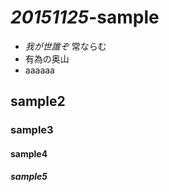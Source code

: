 # *20151125*-sample

- *我が世誰ぞ*  常ならむ
- 有為の奥山
- aaaaaa

## sample2

### sample3

#### sample4

##### sample5

